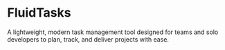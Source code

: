 # FluidTasks
A lightweight, modern task management tool designed for teams and solo developers to plan, track, and deliver projects with ease.
